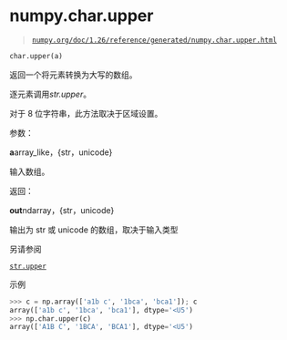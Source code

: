 # numpy.char.upper

> [`numpy.org/doc/1.26/reference/generated/numpy.char.upper.html`](https://numpy.org/doc/1.26/reference/generated/numpy.char.upper.html)

```py
char.upper(a)
```

返回一个将元素转换为大写的数组。

逐元素调用*str.upper*。

对于 8 位字符串，此方法取决于区域设置。

参数：

**a**array_like，{str，unicode}

输入数组。

返回：

**out**ndarray，{str，unicode}

输出为 str 或 unicode 的数组，取决于输入类型

另请参阅

[`str.upper`](https://docs.python.org/3/library/stdtypes.html#str.upper "(在 Python v3.11 中)")

示例

```py
>>> c = np.array(['a1b c', '1bca', 'bca1']); c
array(['a1b c', '1bca', 'bca1'], dtype='<U5')
>>> np.char.upper(c)
array(['A1B C', '1BCA', 'BCA1'], dtype='<U5') 
```
